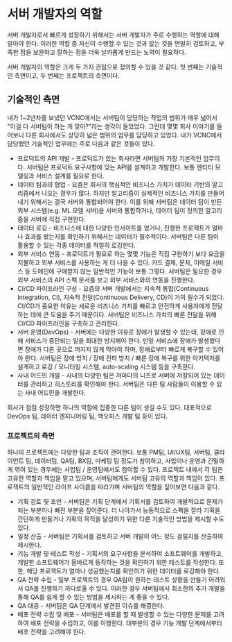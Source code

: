 # 서버 개발자의 역할

서버 개발자로서 빠르게 성장하기 위해서는 서버 개발자가 주로 수행하는 역할에 대해 알아야 한다. 이러한 역할 중 자신이 수행할 수 있는 것과 없는 것을 면밀히 검토하고, 부족한 점을 보완하고 잘하는 점을 더욱 날카롭게 만드는 노력이 필요하다.

서버 개발자의 역할은 크게 두 가지 관점으로 정의할 수 있을 것 같다. 첫 번째는 기술적인 측면이고, 두 번째는 프로젝트의 측면이다.

## 기술적인 측면

내가 1~2년차를 보냈던 VCNC에서는 서버팀이 담당하는 작업의 범위가 매우 넓어서 "이걸 다 서버팀이 하는 게 맞아?"라는 생각이 들었었다. 그런데 몇몇 회사 이야기를 들어보니 다른 회사에서도 상당히 넓은 범위의 업무를 담당하고 있었다. 내가 VCNC에서 담당했던 기술적인 업무에는 주로 다음과 같은 것들이 있다.

* 프로덕트의 API 개발 - 프로덕트가 있는 회사라면 서버팀의 가장 기본적인 업무이다. 서버팀은 프로덕트 요구사항에 맞는 API를 설계하고 개발한다. 보통 엔티티 모델링과 서비스 설계를 필요로 한다.
* 데이터 팀과의 협업 - 요즘은 회사의 핵심적인 비즈니스 가치가 데이터 기반의 알고리즘에서 나오는 경우가 많다. 하지만 알고리즘이 실제적인 비즈니스 가치를 만들어내기 위해서는 결국 서버와 통합되어야 한다. 이를 위해 서버팀은 데이터 팀이 만든 외부 시스템(e.g. ML 모델 서버)을 서버와 통합하거나, 데이터 팀이 정의한 알고리즘을 서버에 직접 구현한다.
* 데이터 로깅 - 비즈니스에 대한 다양한 인사이트를 얻거나, 진행한 프로젝트가 얼마나 효과를 봤는지를 확인하기 위해서는 데이터가 필수적이다. 서버팀은 다른 팀이 활용할 수 있는 각종 데이터를 적절히 로깅한다.
* 외부 서비스 연동 - 프로덕트가 필요로 하는 몇몇 기능은 직접 구현하기 보다 요금을 지불하고 외부 서비스를 사용하는 게 더 나을 수 있다. 카드 결제, 문자, 이메일 서비스 등 도메인에 구애받지 않는 일반적인 기능이 보통 그렇다. 서버팀은 필요한 경우 외부 서비스의 API 스펙 문서를 보고 외부 서비스와의 연동을 진행한다.
* CI/CD 파이프라인 구성 - 요즘의 서버 개발에서는 지속적 통합(Continuous Integration, CI), 지속적 전달(Continuous Delivery, CD)이 거의 필수가 되었다. CI/CD가 중요한 이유는 새로운 비즈니스 가치를 빠르고 안전하게 사용자에게 전달하는 데에 큰 도움을 주기 때문이다. 서버팀은 비즈니스 가치의 빠른 전달을 위해 CI/CD 파이프라인을 구축하고 관리한다.
* 서버 운영(DevOps) - 서버에는 다양한 이유로 장애가 발생할 수 있는데, 장애로 인해 서비스가 중단되는 일을 최대한 방지해야 한다. 만일 서비스에 장애가 발생했다면 장애가 다른 곳으로 퍼지지 않게 막아야 하며, 장애로부터 빠르게 복구할 수 있어야 한다. 서버팀은 장애 방지 / 장애 전파 방지 / 빠른 장애 복구를 위한 아키텍처를 설계하고 로깅 / 모니터링 시스템, auto-scaling 시스템 등을 구축한다.
* 사내 어드민 개발 - 사내의 다양한 팀은 저마다의 니즈로 서버에 저장되어 있는 데이터를 관리하고 히스토리를 확인해야 한다. 서버팀은 다른 팀 사람들이 이용할 수 있는 사내 어드민을 개발한다.

회사가 점점 성장하면 하나의 역할에 집중한 다른 팀이 생길 수도 있다. 대표적으로 DevOps 팀, 데이터 엔지니어링 팀, 백오피스 개발 팀 등이 있다.

### 프로젝트의 측면
하나의 프로젝트에는 다양한 팀과 조직이 관여한다. 보통 PM팀, UI/UX팀, 서버팀, 클라이언트 팀, 데이터팀, QA팀, BX팀, 마케팅 팀 정도가 참여하고, 사업이나 운영과 긴밀하게 엮여 있는 경우에는 사업팀 / 운영팀에서도 참여할 수 있다. 프로젝트 내에서 각 팀은 고유한 역할과 책임을 맡고 있으며, 서버팀에게도 서버팀 고유의 역할과 책임이 있다. 프로젝트의 일반적인 라이프 사이클을 따라가며 서버팀의 역할을 짚어보면 다음과 같다.

- 기획 검토 및 조언 - 서버팀은 기획 단계에서 기획서를 검토하여 개발적으로 문제가 되는 부분이나 빠진 부분을 짚어준다. 더 나아가서 능동적으로 스펙을 잘라 기획을 간단하게 만들거나 기획의 목적을 달성하기 위한 다른 기술적인 방법을 제시할 수도 있다.
- 일정 산출 - 서버팀은 기획서를 검토하고 서버 개발이 어느 정도 걸릴지를 산출하여 제시한다.
- 기능 개발 및 테스트 작성 - 기획서의 요구사항을 분석하여 소프트웨어를 개발하고, 개발한 소프트웨어가 올바르게 동작하는 것을 확인하기 위한 테스트를 작성한다. 또한, 해당 프로젝트가 얼마나 성공했는지를 확인하기 위한 데이터를 로깅해야 한다.
- QA 전략 수립 - 일부 프로젝트의 경우 QA팀이 원하는 테스트 상황을 만들기 어려워서 QA를 진행하기 까다로울 수 있다. 이러한 경우 서버팀에서 최소한의 추가 개발을 통해 QA를 쉽게 할 수 있는 방법을 제시하는 게 좋을 수 있다.
- QA 대응 - 서버팀은 QA 단계에서 발견된 이슈를 해결한다.
- 배포 전략 수립 및 배포 - 서버팀은 배포를 할 때 발생할 수 있는 다양한 문제를 고려하여 배포 전략을 수립하고, 이를 이행한다. 대부분의 경우 기능 개발 단계에서부터 배포 전략을 고려해야 한다.
